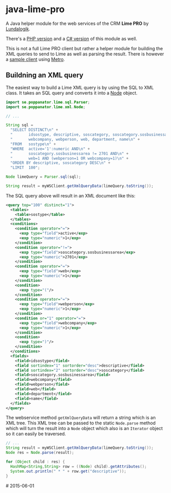 java-lime-pro
=============

A Java helper module for the web services of the CRM **Lime PRO** by
[Lundalogik](https://github.com/lundalogik).

There's a [PHP version](https://github.com/poppa/php-lime-pro) and a
[C# version](https://github.com/poppa/csharp-lime-pro) of this module
as well.

This is not a full Lime PRO client but rather a helper module for building the
XML queries to send to Lime as well as parsing the result. There is however
a [sample client](https://github.com/poppa/java-lime-pro/blob/master/src/se/poppanator/lime/SampleClient.java)
using [Metro](https://metro.java.net/).

## Buildning an XML query

The easiest way to build a Lime XML query is by using the SQL to XML class. It
takes an SQL query and converts it into a [Node](https://github.com/poppa/java-lime-pro/blob/master/src/se/poppanator/lime/xml/Node.java)
object.

```java
import se.poppanator.lime.sql.Parser;
import se.poppanator.lime.xml.Node;

// ...

String sql =
  "SELECT DISTINCT\n" +
  "       idsostype, descriptive, soscategory, soscategory.sosbusinessarea,\n" +
  "       webcompany, webperson, web, department, name\n" +
  "FROM   sostype\n" +
  "WHERE  active='1':numeric AND\n" +
  "       soscategory.sosbusinessarea != 2701 AND\n" +
  "       web=1 AND (webperson=1 OR webcompany=1)\n" +
  "ORDER BY descriptive, soscategory DESC\n" +
  "LIMIT  100";

Node limeQuery = Parser.sql(sql);

String result = myWSClient.getXmlQueryData(limeQuery.toString());
```

The SQL query above will result in an XML document like this:

```xml
<query top="100" distinct="1">
  <tables>
    <table>sostype</table>
  </tables>
  <conditions>
    <condition operator="=">
      <exp type="field">active</exp>
      <exp type="numeric">1</exp>
    </condition>
    <condition operator="!=">
      <exp type="field">soscategory.sosbusinessarea</exp>
      <exp type="numeric">2701</exp>
    </condition>
    <condition operator="=">
      <exp type="field">web</exp>
      <exp type="numeric">1</exp>
    </condition>
    <condition>
      <exp type="("/>
    </condition>
    <condition operator="=">
      <exp type="field">webperson</exp>
      <exp type="numeric">1</exp>
    </condition>
    <condition or="1" operator="=">
      <exp type="field">webcompany</exp>
      <exp type="numeric">1</exp>
    </condition>
    <condition>
      <exp type=")"/>
    </condition>
  </conditions>
  <fields>
    <field>idsostype</field>
    <field sortindex="1" sortorder="desc">descriptive</field>
    <field sortindex="2" sortorder="desc">soscategory</field>
    <field>soscategory.sosbusinessarea</field>
    <field>webcompany</field>
    <field>webperson</field>
    <field>web</field>
    <field>department</field>
    <field>name</field>
  </fields>
</query>
```

The webservice method `getXmlQueryData` will return a string which is an XML
tree. This XML tree can be passed to the static `Node.parse` method which
will turn the result into a `Node` object which also is an `Iterator` object
so it can easily be traversed.

```java
// ...
String result = myWSClient.getXmlQueryData(limeQuery.toString());
Node res = Node.parse(result);

for (Object child : res) {
  HashMap<String,String> row = ((Node) child).getAttributes();
  System.out.println(" * " + row.get("descriptive"));
}
```

\# 2015-06-01
